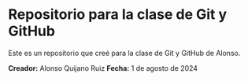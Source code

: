 # Repositorio para la clase de Git y GitHub

Este es un repositorio que creé para la clase de Git y GitHub de Alonso.

**Creador:** Alonso Quijano Ruiz
**Fecha:** 1 de agosto de 2024
